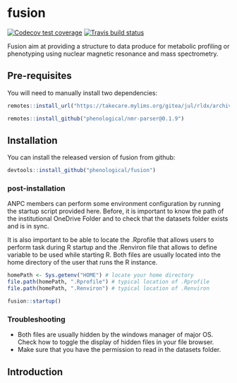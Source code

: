 
# fusion

<!-- badges: start -->
[![Codecov test coverage](https://codecov.io/gh/jwist/fusion/branch/master/graph/badge.svg)](https://codecov.io/gh/jwist/fusion?branch=master)
[![Travis build status](https://travis-ci.com/jwist/fusion.svg?branch=master)](https://travis-ci.com/jwist/fusion)
<!-- badges: end -->

Fusion aim at providing a structure to data produce for metabolic profiling or phenotyping using nuclear magnetic resonance and mass spectrometry. 

## Pre-requisites

You will need to manually install two dependencies:

```r
remotes::install_url("https://takecare.mylims.org/gitea/jul/rldx/archive/main.tar.gz")

remotes::install_github("phenological/nmr-parser@0.1.9")
```
## Installation

You can install the released version of fusion from github:

``` r
devtools::install_github("phenological/fusion")
```

### post-installation 

ANPC members can perform some environment configuration by running the startup script provided here. Before, it is important to know the path of the institutional OneDrive Folder and to check that the datasets folder exists and is in sync. 

It is also important to be able to locate the .Rprofile that allows users to perform task during R startup and the .Renviron file that allows to define variable to be used while starting R. Both files are usually located into the home directory of the user that runs the R instance.

``` r
homePath <- Sys.getenv("HOME") # locate your home directory
file.path(homePath, ".Rprofile") # typical location of .Rprofile
file.path(homePath, ".Renviron") # typical location of .Renviron

fusion::startup()
```

### Troubleshooting
 - Both files are usually hidden by the windows manager of major OS. Check how to toggle the display of hidden files in your file browser.
 - Make sure that you have the permission to read in the datasets folder.

## Introduction



